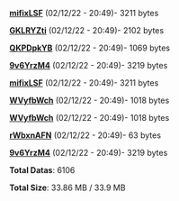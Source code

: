 [**mifixLSF**](/data/mifixLSF.txt) (02/12/22 - 20:49)- 3211 bytes

[**GKLRYZti**](/data/GKLRYZti.txt) (02/12/22 - 20:49)- 2102 bytes

[**QKPDpkYB**](/data/QKPDpkYB.txt) (02/12/22 - 20:49)- 1069 bytes

[**9v6YrzM4**](/data/9v6YrzM4.txt) (02/12/22 - 20:49)- 3219 bytes

[**mifixLSF**](/data/mifixLSF.txt) (02/12/22 - 20:49)- 3211 bytes

[**WVyfbWch**](/data/WVyfbWch.txt) (02/12/22 - 20:49)- 1018 bytes

[**WVyfbWch**](/data/WVyfbWch.txt) (02/12/22 - 20:49)- 1018 bytes

[**rWbxnAFN**](/data/rWbxnAFN.txt) (02/12/22 - 20:49)- 63 bytes

[**9v6YrzM4**](/data/9v6YrzM4.txt) (02/12/22 - 20:49)- 3219 bytes

**Total Datas**: 6106

**Total Size**: 33.86 MB / 33.9 MB